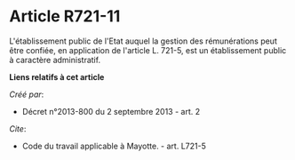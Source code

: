 # Article R721-11

L'établissement public de l'Etat auquel la gestion des rémunérations peut être confiée, en application de l'article L. 721-5,
est un établissement public à caractère administratif.

**Liens relatifs à cet article**

_Créé par_:

  - Décret n°2013-800 du 2 septembre 2013 - art. 2

_Cite_:

  - Code du travail applicable à Mayotte. - art. L721-5
